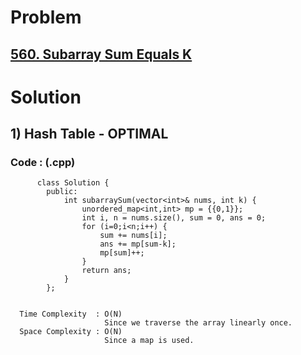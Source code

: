 # Problem

## [560. Subarray Sum Equals K](https://leetcode.com/problems/subarray-sum-equals-k/)


# Solution 

## 1) Hash Table - OPTIMAL

      
      
      
   ### Code : (.cpp)
    
          class Solution {
            public:
                int subarraySum(vector<int>& nums, int k) {
                    unordered_map<int,int> mp = {{0,1}};
                    int i, n = nums.size(), sum = 0, ans = 0;
                    for (i=0;i<n;i++) {
                        sum += nums[i];
                        ans += mp[sum-k];
                        mp[sum]++;
                    }
                    return ans;
                }
            };
                          
 
      Time Complexity  : O(N) 
                         Since we traverse the array linearly once.
      Space Complexity : O(N)
                         Since a map is used.
